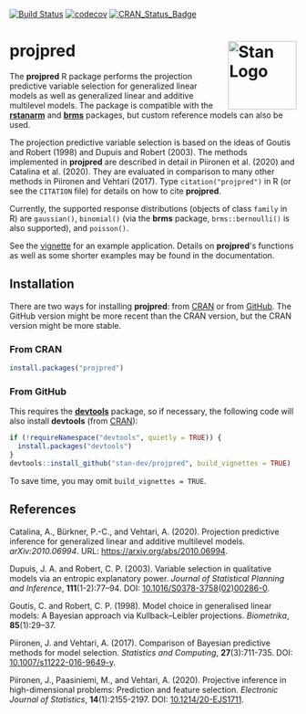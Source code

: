 <!-- badges: start -->
[![Build Status](https://travis-ci.org/stan-dev/projpred.svg?branch=master)](https://travis-ci.org/stan-dev/projpred)
[![codecov](https://codecov.io/gh/stan-dev/projpred/branch/master/graph/badge.svg)](https://app.codecov.io/gh/stan-dev/projpred)
[![CRAN_Status_Badge](https://www.r-pkg.org/badges/version/projpred?color=blue)](https://CRAN.R-project.org/package=projpred)
<!-- badges: end -->

# projpred [<img src="https://raw.githubusercontent.com/stan-dev/logos/master/logo_tm.png" align="right" width="120" alt="Stan Logo"/>](https://mc-stan.org)

The **projpred** R package performs the projection predictive variable selection
for generalized linear models as well as generalized linear and additive
multilevel models. The package is compatible with the
[**rstanarm**](https://mc-stan.org/rstanarm/) and
[**brms**](https://paul-buerkner.github.io/brms/) packages, but custom reference
models can also be used.

The projection predictive variable selection is based on the ideas of Goutis and
Robert (1998) and Dupuis and Robert (2003). The methods implemented in
**projpred** are described in detail in Piironen et al. (2020) and Catalina et
al. (2020). They are evaluated in comparison to many other methods in Piironen
and Vehtari (2017). Type `citation("projpred")` in R (or see the `CITATION`
file) for details on how to cite **projpred**.

Currently, the supported response distributions (objects of class `family` in R)
are `gaussian()`, `binomial()` (via the **brms** package, `brms::bernoulli()` is
also supported), and `poisson()`.

See the [vignette](https://mc-stan.org/projpred/articles/projpred.html) for an
example application. Details on **projpred**'s functions as well as some shorter
examples may be found in the documentation.

## Installation

There are two ways for installing **projpred**: from
[CRAN](https://CRAN.R-project.org/package=projpred) or from
[GitHub](https://github.com/stan-dev/projpred). The GitHub version might be more
recent than the CRAN version, but the CRAN version might be more stable.

### From CRAN

```r
install.packages("projpred")
```

### From GitHub

This requires the [**devtools**](https://devtools.r-lib.org/) package, so if
necessary, the following code will also install **devtools** (from
[CRAN](https://CRAN.R-project.org/package=devtools)):
```r
if (!requireNamespace("devtools", quietly = TRUE)) {
  install.packages("devtools")
}
devtools::install_github("stan-dev/projpred", build_vignettes = TRUE)
```
To save time, you may omit `build_vignettes = TRUE`.

## References

Catalina, A., Bürkner, P.-C., and Vehtari, A. (2020). Projection predictive
inference for generalized linear and additive multilevel models.
*arXiv:2010.06994*. URL: <https://arxiv.org/abs/2010.06994>.

Dupuis, J. A. and Robert, C. P. (2003). Variable selection in qualitative models
via an entropic explanatory power. *Journal of Statistical Planning and
Inference*, **111**(1-2):77–94. DOI:
[10.1016/S0378-3758(02)00286-0](https://doi.org/10.1016/S0378-3758(02)00286-0).

Goutis, C. and Robert, C. P. (1998). Model choice in generalised linear models:
A Bayesian approach via Kullback–Leibler projections. *Biometrika*,
**85**(1):29–37.

Piironen, J. and Vehtari, A. (2017). Comparison of Bayesian predictive methods
for model selection. *Statistics and Computing*, **27**(3):711-735. DOI:
[10.1007/s11222-016-9649-y](https://doi.org/10.1007/s11222-016-9649-y).

Piironen, J., Paasiniemi, M., and Vehtari, A. (2020). Projective inference in
high-dimensional problems: Prediction and feature selection. *Electronic Journal
of Statistics*, **14**(1):2155-2197. DOI:
[10.1214/20-EJS1711](https://doi.org/10.1214/20-EJS1711).
